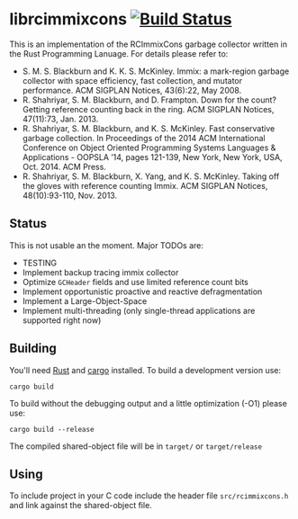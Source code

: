librcimmixcons [![Build Status](https://travis-ci.org/lummax/librcimimxcons.svg?branch=master)](https://travis-ci.org/lummax/librcimimxcons)
==============

This is an implementation of the RCImmixCons garbage collector written in the
Rust Programming Lanuage. For details please refer to:

- S. M. S. Blackburn and K. K. S. McKinley. Immix: a mark-region garbage
  collector with space efficiency, fast collection, and mutator performance.
  ACM SIGPLAN Notices, 43(6):22, May 2008.
- R. Shahriyar, S. M. Blackburn, and D. Frampton. Down for the count?  Getting
  reference counting back in the ring. ACM SIGPLAN Notices, 47(11):73, Jan.
  2013.
- R. Shahriyar, S. M. Blackburn, and K. S. McKinley. Fast conservative garbage
  collection. In Proceedings of the 2014 ACM International Conference on
  Object Oriented Programming Systems Languages & Applications - OOPSLA ’14,
  pages 121-139, New York, New York, USA, Oct. 2014. ACM Press.
- R. Shahriyar, S. M. Blackburn, X. Yang, and K. S. McKinley. Taking off the
  gloves with reference counting Immix. ACM SIGPLAN Notices, 48(10):93-110,
  Nov. 2013.

Status
------

This is not usable an the moment. Major TODOs are:

- TESTING
- Implement backup tracing immix collector
- Optimize `GCHeader` fields and use limited reference count bits
- Implement opportunistic proactive and reactive defragmentation
- Implement a Large-Object-Space
- Implement multi-threading (only single-thread applications are supported right now)

Building
--------

You'll need [Rust](http://rust-lang.org/) and [cargo](http://crates.io)
installed. To build a development version use:

```
cargo build
```

To build without the debugging output and a little optimization (-O1) please
use:

```
cargo build --release
```

The compiled shared-object file will be in `target/` or `target/release`

Using
-----

To include project in your C code include the header file `src/rcimmixcons.h`
and link against the shared-object file.
